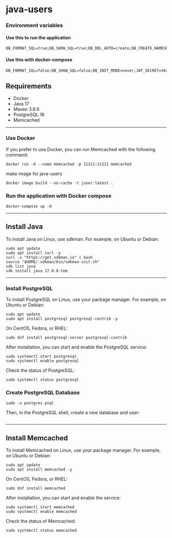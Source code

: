 # java-users

### Environment variables

#### Use this to run the application

```shell
DB_FORMAT_SQL=true;DB_SHOW_SQL=true;DB_DDL_AUTO=create;DB_CREATE_NAMESPACES=true;JWT_SECRET=V6xBhEri2PHaO6g8nrTLHIZ3bu3kvu8tAjcSRVfHzrDpQsEO44QJSOgjS169sNDf;DB_INIT_MODE=always;H2_CONSOLE_ENABLED=true
```

#### Use this with docker-compose

```shell
DB_FORMAT_SQL=false;DB_SHOW_SQL=false;DB_INIT_MODE=never;JWT_SECRET=V6xBhEri2PHaO6g8nrTLHIZ3bu3kvu8tAjcSRVfHzrDpQsEO44QJSOgjS169sNDf;DB_PLATFORM=postgres;DB_URL=jdbc:postgresql://localhost:5432/userdb;DB_DRIVER_CLASS_NAME=org.postgresql.Driver;DB_USERNAME=postgres;DB_PASSWORD=postgres;DB_DIALECT=org.hibernate.dialect.PostgreSQLDialect;MEMCACHED_HOST=localhost;MEMCACHED_PORT:11211;APP_PROFILE=prod
```

## Requirements
- Docker
- Java 17
- Maven 3.8.6
- PostgreSQL 16
- Memcached 

---

### Use Docker

If you prefer to use Docker, you can run Memcached with the following command:

```shell
docker run -d --name memcached -p 11211:11211 memcached
```

make image for java-users

```shell
docker image build --no-cache -t juser:latest .
```

### Run the application with Docker compose

```shell
docker-compose up -d
```
---

## Install Java
To install Java on Linux, use sdkman. For example, on Ubuntu or Debian:

```shell
sudo apt update
sudo apt install curl -y
curl -s "https://get.sdkman.io" | bash
source "$HOME/.sdkman/bin/sdkman-init.sh"
sdk list java
sdk install java 17.0.8-tem
```

---

### Install PostgreSQL
To install PostgreSQL on Linux, use your package manager. For example, on Ubuntu or Debian:

```shell
sudo apt update
sudo apt install postgresql postgresql-contrib -y
```

On CentOS, Fedora, or RHEL:

```shell
sudo dnf install postgresql-server postgresql-contrib
```

After installation, you can start and enable the PostgreSQL service:

```shell
sudo systemctl start postgresql
sudo systemctl enable postgresql
```
Check the status of PostgreSQL:

```shell
sudo systemctl status postgresql
```

### Create PostgreSQL Database

```shell
sudo -u postgres psql
```

Then, in the PostgreSQL shell, create a new database and user:
```sql
```

---
## Install Memcached
To install Memcached on Linux, use your package manager. For example, on Ubuntu or Debian:

```shell
sudo apt update
sudo apt install memcached -y
```

On CentOS, Fedora, or RHEL:
```shell
sudo dnf install memcached
```

After installation, you can start and enable the service:
```shell
sudo systemctl start memcached
sudo systemctl enable memcached
```

Check the status of Memcached:
```shell
sudo systemctl status memcached
```